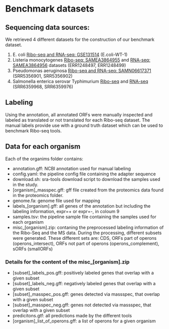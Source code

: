 # Benchmark datasets

## Sequencing data sources:
We retrieved 4 different datasets for the construction of our benchmark dataset.
1. E. coli
[Ribo-seq and RNA-seq: GSE131514](https://www.ncbi.nlm.nih.gov/geo/query/acc.cgi?acc=GSE131514) (E.coli-WT-1)
2. Listeria monocytogenes
[Ribo-seq: SAMEA3864955](https://www.ncbi.nlm.nih.gov/biosample/SAMEA3864955) and [RNA-seq: SAMEA3864956](https://www.ncbi.nlm.nih.gov/biosample/SAMEA3864956) datasets (ERR1248497, ERR1248499)
3. Pseudomonas aeruginosa 
[Ribo-seq and RNA-seq: SAMN06617371](https://www.ncbi.nlm.nih.gov/biosample/SAMN06617371) (SRR5356901, SRR5356902)
4. Salmonella enterica serovar Typhimurium
[Ribo-seq](https://www.ncbi.nlm.nih.gov/sra/SRX3456030[accn]) and [RNA-seq](https://www.ncbi.nlm.nih.gov/sra/SRX3456038[accn]) (SRR6359968, SRR6359976)

## Labeling
Using the annotation, all annotated ORFs were manually inspected and labeled as translated or not translated for each Ribo-seq dataset. The manual labels provide use with a ground truth dataset which can be used to benchmark Ribo-seq tools.


## Data for each organism
Each of the organims folder contains:
- annotation.gff: NCBI annotation used for manual labeling
- config.yaml: the pipeline config file containing the adapter sequence
- download.sh: sra-tools download script to download the samples used in the study.
- [organism]_masspec.gff: gff file created from the proteomics data found in the proteomics folder.
- genome.fa: genome file used for mapping
- labels_[organism].gff: all genes of the annotation but including the labeling information, expr=+ or expr=-,  in coloum 9 
- samples.tsv: the pipeline sample file containing the samples used for each organism
- misc_[organism].zip: contaning the preprocessed labeling information of the Ribo-Seq and the MS data. During the processing, different subsets were generated. 
These different sets are: CDS, ORFs part of operons (operons_intersect), ORFs not part of operons (operons_complement), sORFs (smallORFs)

### Details for the content of the misc_[organism].zip
- [subset]_labels_pos.gff: positively labeled genes that overlap with a given subset
- [subset]_labels_neg.gff: negatively labeled genes that overlap with a given subset
- [subset]_masspec_pos.gff: genes detected via massspec, that overlap with a given subset
- [subset]_masspec_neg.gff: genes not detected via massspec, that overlap with a given subset
- predicitons.gtf: all predictions made by the different tools
- [organism]_list_of_operons.gff: a list of operons for a given organism
